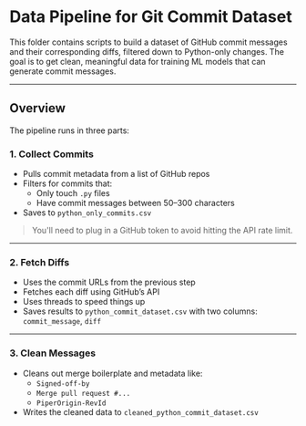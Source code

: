 # Data Pipeline for Git Commit Dataset

This folder contains scripts to build a dataset of GitHub commit messages and their corresponding diffs, filtered down to Python-only changes. The goal is to get clean, meaningful data for training ML models that can generate commit messages.

---

## Overview

The pipeline runs in three parts:

### 1. **Collect Commits**

- Pulls commit metadata from a list of GitHub repos
- Filters for commits that:
  - Only touch `.py` files
  - Have commit messages between 50–300 characters
- Saves to `python_only_commits.csv`

> You'll need to plug in a GitHub token to avoid hitting the API rate limit.

---

### 2. **Fetch Diffs**

- Uses the commit URLs from the previous step
- Fetches each diff using GitHub’s API
- Uses threads to speed things up
- Saves results to `python_commit_dataset.csv` with two columns:  
  `commit_message`, `diff`

---

### 3. **Clean Messages**

- Cleans out merge boilerplate and metadata like:
  - `Signed-off-by`
  - `Merge pull request #...`
  - `PiperOrigin-RevId`
- Writes the cleaned data to `cleaned_python_commit_dataset.csv`

